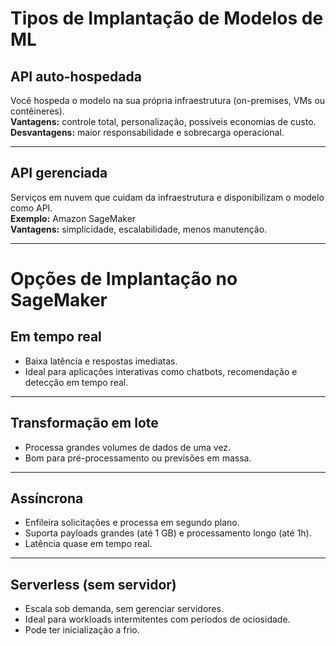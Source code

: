 # Tipos de Implantação de Modelos de ML

## API auto-hospedada
Você hospeda o modelo na sua própria infraestrutura (on-premises, VMs ou contêineres).  
**Vantagens:** controle total, personalização, possíveis economias de custo.  
**Desvantagens:** maior responsabilidade e sobrecarga operacional.  

---

## API gerenciada
Serviços em nuvem que cuidam da infraestrutura e disponibilizam o modelo como API.  
**Exemplo:** Amazon SageMaker  
**Vantagens:** simplicidade, escalabilidade, menos manutenção.  

---

# Opções de Implantação no SageMaker

## Em tempo real
- Baixa latência e respostas imediatas.  
- Ideal para aplicações interativas como chatbots, recomendação e detecção em tempo real.  

---

## Transformação em lote
- Processa grandes volumes de dados de uma vez.  
- Bom para pré-processamento ou previsões em massa.  

---

## Assíncrona
- Enfileira solicitações e processa em segundo plano.  
- Suporta payloads grandes (até 1 GB) e processamento longo (até 1h).  
- Latência quase em tempo real.  

---

## Serverless (sem servidor)
- Escala sob demanda, sem gerenciar servidores.  
- Ideal para workloads intermitentes com períodos de ociosidade.  
- Pode ter inicialização a frio.  

